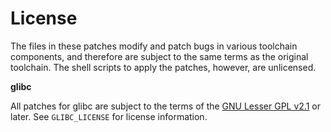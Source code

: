 # License

The files in these patches modify and patch bugs in various toolchain components, and therefore are subject to the same terms as the original toolchain. The shell scripts to apply the patches, however, are unlicensed.

**glibc**

All patches for glibc are subject to the terms of the [GNU Lesser GPL v2.1](https://www.gnu.org/licenses/old-licenses/lgpl-2.1.html) or later. See `GLIBC_LICENSE` for license information.
